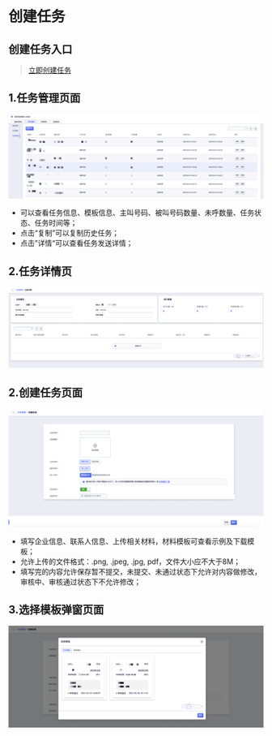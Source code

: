 <!--一下子提供一种思路，欢迎大家发挥 -->

# 创建任务


## 创建任务入口

>[立即创建任务](https://console-test03.ucloudadmin.com/uvms/new)


## 1.任务管理页面

![任务管理页.png](images/任务管理页.png)

* 可以查看任务信息、模板信息、主叫号码、被叫号码数量、未呼数量、任务状态、任务时间等；
* 点击“复制”可以复制历史任务；
* 点击”详情“可以查看任务发送详情；


## 2.任务详情页

![任务详情页.png](images/任务详情页.png)

## 2.创建任务页面

![创建任务页.png](images/创建任务页.png)

* 填写企业信息、联系人信息、上传相关材料，材料模板可查看示例及下载模板；
* 允许上传的文件格式：.png, .jpeg, .jpg, pdf，文件大小应不大于8M；
* 填写完的内容允许保存暂不提交，未提交、未通过状态下允许对内容做修改，审核中、审核通过状态下不允许修改；


## 3.选择模板弹窗页面

![选择模板弹窗.png](images/选择模板弹窗.png)
